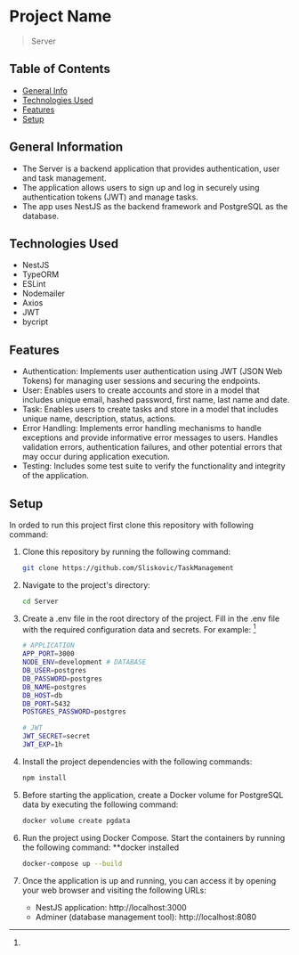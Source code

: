 # Project Name

> Server

## Table of Contents

- [General Info](#general-information)
- [Technologies Used](#technologies-used)
- [Features](#features)
- [Setup](#setup)

## General Information

- The Server is a backend application that provides authentication, user and task management.
- The application allows users to sign up and log in securely using authentication tokens (JWT) and manage tasks.
- The app uses NestJS as the backend framework and PostgreSQL as the database.

## Technologies Used

- NestJS
- TypeORM
- ESLint
- Nodemailer
- Axios
- JWT
- bycript

## Features

- Authentication: Implements user authentication using JWT (JSON Web Tokens) for managing user sessions and securing the endpoints.
- User: Enables users to create accounts and store in a model that includes unique email, hashed password, first name, last name and date.
- Task: Enables users to create tasks and store in a model that includes unique name, description, status, actions.
- Error Handling: Implements error handling mechanisms to handle exceptions and provide informative error messages to users. Handles validation errors, authentication failures, and other potential errors that may occur during application execution.
- Testing: Includes some test suite to verify the functionality and integrity of the application.

## Setup

In orded to run this project first clone this repository with following command:

1.  Clone this repository by running the following command:

    ```bash
    git clone https://github.com/Sliskovic/TaskManagement

    ```
2.  Navigate to the project's directory:

    ```bash
    cd Server

    ```
3.  Create a .env file in the root directory of the project.
    Fill in the .env file with the required configuration data and secrets. For example: [^.env]
    [^.env]:
     ```bash
     # APPLICATION
    APP_PORT=3000
    NODE_ENV=development # DATABASE
    DB_USER=postgres
    DB_PASSWORD=postgres
    DB_NAME=postgres
    DB_HOST=db
    DB_PORT=5432
    POSTGRES_PASSWORD=postgres

    # JWT
     JWT_SECRET=secret
     JWT_EXP=1h

5.  Install the project dependencies with the following commands:

    ```bash
    npm install

    ```

6.  Before starting the application, create a Docker volume for PostgreSQL data by executing the following command:

    ```bash
    docker volume create pgdata

    ```

7.  Run the project using Docker Compose. Start the containers by running the following command: \*\*docker installed

    ```bash
    docker-compose up --build

    ```

8.  Once the application is up and running, you can access it by opening your web browser and visiting the following URLs:
    - NestJS application: http://localhost:3000
    - Adminer (database management tool): http://localhost:8080
